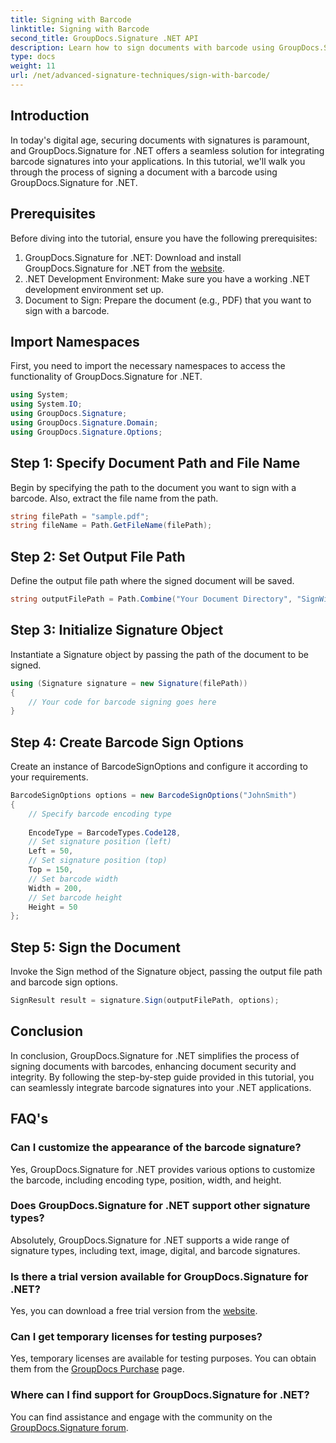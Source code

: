 ```yaml
---
title: Signing with Barcode
linktitle: Signing with Barcode
second_title: GroupDocs.Signature .NET API
description: Learn how to sign documents with barcode using GroupDocs.Signature for .NET. Follow our step-by-step guide for seamless integration.
type: docs
weight: 11
url: /net/advanced-signature-techniques/sign-with-barcode/
---
```

## Introduction
In today's digital age, securing documents with signatures is paramount, and GroupDocs.Signature for .NET offers a seamless solution for integrating barcode signatures into your applications. In this tutorial, we'll walk you through the process of signing a document with a barcode using GroupDocs.Signature for .NET.
## Prerequisites
Before diving into the tutorial, ensure you have the following prerequisites:
1. GroupDocs.Signature for .NET: Download and install GroupDocs.Signature for .NET from the [website](https://releases.groupdocs.com/signature/net/).
2. .NET Development Environment: Make sure you have a working .NET development environment set up.
3. Document to Sign: Prepare the document (e.g., PDF) that you want to sign with a barcode.

## Import Namespaces
First, you need to import the necessary namespaces to access the functionality of GroupDocs.Signature for .NET.
```csharp
using System;
using System.IO;
using GroupDocs.Signature;
using GroupDocs.Signature.Domain;
using GroupDocs.Signature.Options;
```
## Step 1: Specify Document Path and File Name
Begin by specifying the path to the document you want to sign with a barcode. Also, extract the file name from the path.
```csharp
string filePath = "sample.pdf";
string fileName = Path.GetFileName(filePath);
```
## Step 2: Set Output File Path
Define the output file path where the signed document will be saved.
```csharp
string outputFilePath = Path.Combine("Your Document Directory", "SignWithBarcode", fileName);
```
## Step 3: Initialize Signature Object
Instantiate a Signature object by passing the path of the document to be signed.
```csharp
using (Signature signature = new Signature(filePath))
{
    // Your code for barcode signing goes here
}
```
## Step 4: Create Barcode Sign Options
Create an instance of BarcodeSignOptions and configure it according to your requirements.
```csharp
BarcodeSignOptions options = new BarcodeSignOptions("JohnSmith")
{
	// Specify barcode encoding type
	
    EncodeType = BarcodeTypes.Code128,
    // Set signature position (left)
	Left = 50,
	// Set signature position (top)
    Top = 150,
	// Set barcode width
    Width = 200,
	// Set barcode height
    Height = 50
};
```
## Step 5: Sign the Document
Invoke the Sign method of the Signature object, passing the output file path and barcode sign options.
```csharp
SignResult result = signature.Sign(outputFilePath, options);
```

## Conclusion
In conclusion, GroupDocs.Signature for .NET simplifies the process of signing documents with barcodes, enhancing document security and integrity. By following the step-by-step guide provided in this tutorial, you can seamlessly integrate barcode signatures into your .NET applications.
## FAQ's
### Can I customize the appearance of the barcode signature?
Yes, GroupDocs.Signature for .NET provides various options to customize the barcode, including encoding type, position, width, and height.
### Does GroupDocs.Signature for .NET support other signature types?
Absolutely, GroupDocs.Signature for .NET supports a wide range of signature types, including text, image, digital, and barcode signatures.
### Is there a trial version available for GroupDocs.Signature for .NET?
Yes, you can download a free trial version from the [website](https://releases.groupdocs.com/).
### Can I get temporary licenses for testing purposes?
Yes, temporary licenses are available for testing purposes. You can obtain them from the [GroupDocs Purchase](https://purchase.groupdocs.com/temporary-license/) page.
### Where can I find support for GroupDocs.Signature for .NET?
You can find assistance and engage with the community on the [GroupDocs.Signature forum](https://forum.groupdocs.com/c/signature/13).
